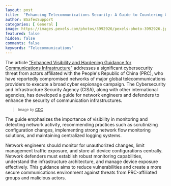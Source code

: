 ```yaml
---
layout: post
title:  "Enhancing Telecommunications Security: A Guide to Countering Cyber Threats"
author: BSafesSupport
categories: [ General ]
image: https://images.pexels.com/photos/3992926/pexels-photo-3992926.jpeg?auto=compress&cs=tinysrgb&w=1260&h=750&dpr=2
featured: false 
hidden: false
comments: false
keywords: "Telecommunications"
---
```


The article ["Enhanced Visibility and Hardening Guidance for Communications Infrastructure"](https://www.cisa.gov/resources-tools/resources/enhanced-visibility-and-hardening-guidance-communications-infrastructure) addresses a significant cybersecurity threat from actors affiliated with the People's Republic of China (PRC), who have reportedly compromised networks of major global telecommunications providers to execute a broad cyber espionage campaign. The Cybersecurity and Infrastructure Security Agency (CISA), along with other international agencies, has developed a guide for network engineers and defenders to enhance the security of communication infrastructures. 

> <sup>Image by <a href="https://www.pexels.com/photo/man-in-black-and-white-checkered-dress-shirt-using-computer-3992926/">CDC</a></sup>


The guide emphasizes the importance of visibility in monitoring and detecting network activity, recommending practices such as scrutinizing configuration changes, implementing strong network flow monitoring solutions, and maintaining centralized logging systems. 

Network engineers should monitor for unauthorized changes, limit management traffic exposure, and store all device configurations centrally. Network defenders must establish robust monitoring capabilities, understand the infrastructure architecture, and manage device exposure effectively. This guidance aims to reduce vulnerabilities and create a more secure communications environment against threats from PRC-affiliated groups and malicious actors.

